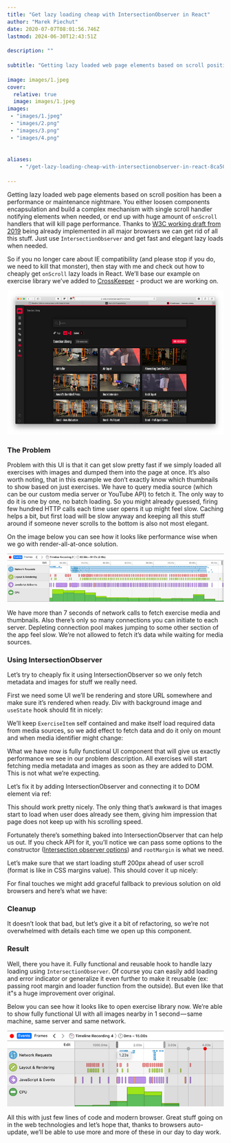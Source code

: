 ```yaml
---
title: "Get lazy loading cheap with IntersectionObserver in React"
author: "Marek Piechut"
date: 2020-07-07T08:01:56.746Z
lastmod: 2024-06-30T12:43:51Z

description: ""

subtitle: "Getting lazy loaded web page elements based on scroll position has been a performance or maintenance nightmare. You either loosen…"

image: images/1.jpeg
cover:
  relative: true 
  image: images/1.jpeg 
images:
 - "images/1.jpeg"
 - "images/2.png"
 - "images/3.png"
 - "images/4.png"


aliases:
    - "/get-lazy-loading-cheap-with-intersectionobserver-in-react-8ca50fe1730d"

---
```


Getting lazy loaded web page elements based on scroll position has been a performance or maintenance nightmare. You either loosen components encapsulation and build a complex mechanism with single scroll handler notifying elements when needed, or end up with huge amount of `onScroll` handlers that will kill page performance. Thanks to [W3C working draft from 2019](https://www.w3.org/TR/performance-timeline-2/#the-performanceobserver-interface) being already implemented in all major browsers we can get rid of all this stuff. Just use `IntersectionObserver` and get fast and elegant lazy loads when needed.

So if you no longer care about IE compatibility (and please stop if you do, we need to kill that monster), then stay with me and check out how to cheaply get `onScroll` lazy loads in React. We’ll base our example on exercise library we’ve added to [CrossKeeper](http://crosskeeper.app/) - product we are working on.

![image](images/2.png#layoutTextWidth)

### The Problem

Problem with this UI is that it can get slow pretty fast if we simply loaded all exercises with images and dumped them into the page at once. It’s also worth noting, that in this example we don’t exactly know which thumbnails to show based on just exercises. We have to query media source (which can be our custom media server or YouTube API) to fetch it. The only way to do it is one by one, no batch loading. So you might already guessed, firing few hundred HTTP calls each time user opens it up might feel slow. Caching helps a bit, but first load will be slow anyway and keeping all this stuff around if someone never scrolls to the bottom is also not most elegant.

On the image below you can see how it looks like performance wise when we go with render-all-at-once solution.

![image](images/3.png#layoutTextWidth)

We have more than 7 seconds of network calls to fetch exercise media and thumbnails. Also there’s only so many connections you can initiate to each server. Depleting connection pool makes jumping to some other section of the app feel slow. We’re not allowed to fetch it’s data while waiting for media sources.

### Using IntersectionObserver

Let’s try to cheaply fix it using IntersectionObserver so we only fetch metadata and images for stuff we really need.

First we need some UI we’ll be rendering and store URL somewhere and make sure it’s rendered when ready. Div with background image and `useState` hook should fit in nicely:

We’ll keep `ExerciseItem` self contained and make itself load required data from media sources, so we add effect to fetch data and do it only on mount and when media identifier might change:

What we have now is fully functional UI component that will give us exactly performance we see in our problem description. All exercises will start fetching media metadata and images as soon as they are added to DOM. This is not what we’re expecting.

Let’s fix it by adding IntersectionObserver and connecting it to DOM element via ref:

This should work pretty nicely. The only thing that’s awkward is that images start to load when user does already see them, giving him impression that page does not keep up with his scrolling speed.

Fortunately there’s something baked into IntersectionObserver that can help us out. If you check API for it, you’ll notice we can pass some options to the constructor ([Intersection observer options](https://developer.mozilla.org/en-US/docs/Web/API/Intersection_Observer_API#Intersection_observer_options)) and `rootMargin` is what we need.

Let’s make sure that we start loading stuff 200px ahead of user scroll (format is like in CSS margins value). This should cover it up nicely:

For final touches we might add graceful fallback to previous solution on old browsers and here’s what we have:

### Cleanup

It doesn’t look that bad, but let’s give it a bit of refactoring, so we’re not overwhelmed with details each time we open up this component.

### Result

Well, there you have it. Fully functional and reusable hook to handle lazy loading using `IntersectionObserver`. Of course you can easily add loading and error indicator or generalize it even further to make it reusable (ex: passing root margin and loader function from the outside). But even like that it"s a huge improvement over original.

Below you can see how it looks like to open exercise library now. We’re able to show fully functional UI with all images nearby in 1 second — same machine, same server and same network.

![image](images/4.png#layoutTextWidth)

All this with just few lines of code and modern browser. Great stuff going on in the web technologies and let’s hope that, thanks to browsers auto-update, we’ll be able to use more and more of these in our day to day work.
